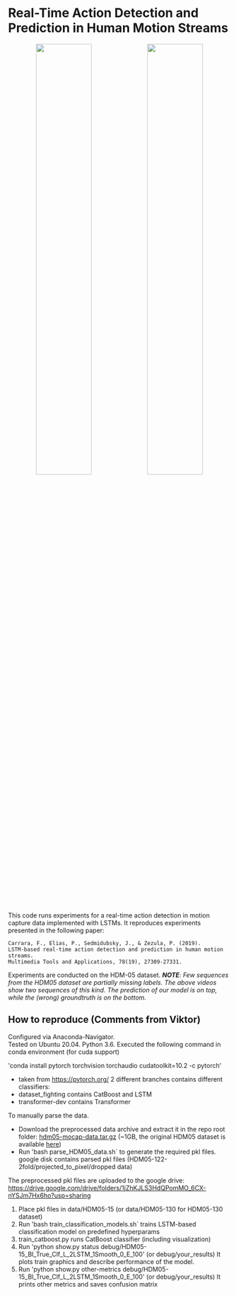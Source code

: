 # Real-Time Action Detection and Prediction in Human Motion Streams

<p align=center>
<img src="images/3144.gif" width="50%"><img src="images/3292.gif" width="50%">
</p>

This code runs experiments for a real-time action detection in motion capture data implemented with LSTMs.
It reproduces experiments presented in the following paper:
```
Carrara, F., Elias, P., Sedmidubsky, J., & Zezula, P. (2019).
LSTM-based real-time action detection and prediction in human motion streams.
Multimedia Tools and Applications, 78(19), 27309-27331.
```
Experiments are conducted on the HDM-05 dataset. _**NOTE**: Few sequences from the HDM05 dataset are partially missing labels.
The above videos show two sequences of this kind. The prediction of our model is on top, while the (wrong) groundtruth is on the bottom._

## How to reproduce (Comments from Viktor)

Configured via Anaconda-Navigator.  
Tested on Ubuntu 20.04. Python 3.6. 
Executed  the following command in conda environment (for cuda support)

'conda install pytorch torchvision torchaudio cudatoolkit=10.2 -c pytorch'
- taken from https://pytorch.org/
2 different branches contains different classifiers:
- dataset_fighting contains CatBoost and LSTM
- transformer-dev contains Transformer

To manually parse the data.
- Download the preprocessed data archive and extract it in the repo root folder: [hdm05-mocap-data.tar.gz](https://drive.google.com/file/d/1YyQTS2vyK0Z6MdeTd9ko9K3u_E6G8i5c/view?usp=sharing) (~1GB, the original HDM05 dataset is available [here](http://resources.mpi-inf.mpg.de/HDM05/))
- Run 'bash parse_HDM05_data.sh` to generate the required pkl files. google disk contains parsed pkl files (HDM05-122-2fold/projected_to_pixel/dropped data)

The preprocessed pkl files are uploaded to the google drive:
https://drive.google.com/drive/folders/1jZhKJLS3HdQPomMO_6CX-nYSJm7Hx6ho?usp=sharing

1. Place pkl files in data/HDM05-15 (or data/HDM05-130 for HDM05-130 dataset) 
2. Run 'bash train_classification_models.sh` trains LSTM-based classification model on predefined hyperparams 
3. train_catboost.py runs CatBoost classifier (including visualization)
4. Run 'python show.py status debug/HDM05-15_BI_True_Clf_L_2LSTM_1Smooth_0_E_100' (or debug/your_results)
It plots train graphics and describe performance of the model.
5. Run 'python show.py other-metrics debug/HDM05-15_BI_True_Clf_L_2LSTM_1Smooth_0_E_100' (or debug/your_results)
It prints other metrics and saves confusion matrix 

